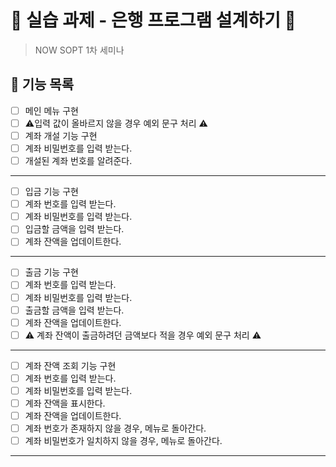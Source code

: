 # 🏦 실습 과제 - 은행 프로그램 설계하기 🏦

> NOW SOPT 1차 세미나

## 🚀 기능 목록

- [ ]  메인 메뉴 구현
  - [ ]  ⚠️입력 값이 올바르지 않을 경우 예외 문구 처리 ⚠️
- [ ]  계좌 개설 기능 구현
  - [ ]  계좌 비밀번호를 입력 받는다.
  - [ ]  개설된 계좌 번호를 알려준다.

---

- [ ]  입금 기능 구현
  - [ ]  계좌 번호를 입력 받는다.
  - [ ]  계좌 비밀번호를 입력 받는다.
  - [ ]  입금할 금액을 입력 받는다.
  - [ ]  계좌 잔액을 업데이트한다.

---

- [ ]  출금 기능 구현
  - [ ]  계좌 번호를 입력 받는다.
  - [ ]  계좌 비밀번호를 입력 받는다.
  - [ ]  출금할 금액을 입력 받는다.
  - [ ]  계좌 잔액을 업데이트한다.
  - [ ]  ⚠️ 계좌 잔액이 출금하려던 금액보다 적을 경우 예외 문구 처리 ⚠️

---

- [ ]  계좌 잔액 조회 기능 구현
  - [ ]  계좌 번호를 입력 받는다.
  - [ ]  계좌 비밀번호를 입력 받는다.
  - [ ]  계좌 잔액을 표시한다.
  - [ ]  계좌 잔액을 업데이트한다.
  - [ ]  계좌 번호가 존재하지 않을 경우, 메뉴로 돌아간다.
  - [ ]  계좌 비밀번호가 일치하지 않을 경우, 메뉴로 돌아간다.

---
